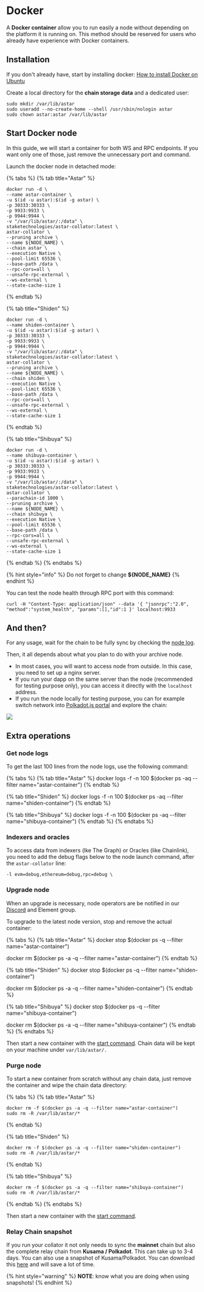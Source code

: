 # Docker

A **Docker container** allow you to run easily a node without depending on the platform it is running on. This method should be reserved for users who already have experience with Docker containers.

## Installation

If you don't already have, start by installing docker: [How to install Docker on Ubuntu](https://linuxize.com/post/how-to-install-and-use-docker-on-ubuntu-20-04/)

Create a local directory for the **chain storage data** and a dedicated user:

```
sudo mkdir /var/lib/astar
sudo useradd --no-create-home --shell /usr/sbin/nologin astar
sudo chown astar:astar /var/lib/astar
```

## Start Docker node

In this guide, we will start a container for both WS and RPC endpoints. If you want only one of those, just remove the unnecessary port and command.

Launch the docker node in detached mode:

{% tabs %}
{% tab title="Astar" %}
```
docker run -d \
--name astar-container \
-u $(id -u astar):$(id -g astar) \
-p 30333:30333 \
-p 9933:9933 \
-p 9944:9944 \
-v "/var/lib/astar/:/data" \
staketechnologies/astar-collator:latest \
astar-collator \
--pruning archive \
--name ${NODE_NAME} \
--chain astar \
--execution Native \
--pool-limit 65536 \
--base-path /data \
--rpc-cors=all \
--unsafe-rpc-external \
--ws-external \
--state-cache-size 1
```
{% endtab %}

{% tab title="Shiden" %}
```
docker run -d \
--name shiden-container \
-u $(id -u astar):$(id -g astar) \
-p 30333:30333 \
-p 9933:9933 \
-p 9944:9944 \
-v "/var/lib/astar/:/data" \
staketechnologies/astar-collator:latest \
astar-collator \
--pruning archive \
--name ${NODE_NAME} \
--chain shiden \
--execution Native \
--pool-limit 65536 \
--base-path /data \
--rpc-cors=all \
--unsafe-rpc-external \
--ws-external \
--state-cache-size 1
```
{% endtab %}

{% tab title="Shibuya" %}
```
docker run -d \
--name shibuya-container \
-u $(id -u astar):$(id -g astar) \
-p 30333:30333 \
-p 9933:9933 \
-p 9944:9944 \
-v "/var/lib/astar/:/data" \
staketechnologies/astar-collator:latest \
astar-collator \
--parachain-id 1000 \
--pruning archive \
--name ${NODE_NAME} \
--chain shibuya \
--execution Native \
--pool-limit 65536 \
--base-path /data \
--rpc-cors=all \
--unsafe-rpc-external \
--ws-external \
--state-cache-size 1
```
{% endtab %}
{% endtabs %}



{% hint style="info" %}
Do not forget to change **${NODE\_NAME}**
{% endhint %}

You can test the node health through RPC port with this command:

```
curl -H "Content-Type: application/json" --data '{ "jsonrpc":"2.0", "method":"system_health", "params":[],"id":1 }' localhost:9933
```

## And then? <a href="#and-then" id="and-then"></a>

For any usage, wait for the chain to be fully sync by checking the [node log](docker.md#get-node-logs).

Then, it all depends about what you plan to do with your archive node.

* In most cases, you will want to access node from outside. In this case, you need to set up a nginx server.
* If you run your dapp on the same server than the node (recommended for testing purpose only), you can access it directly with the `localhost` address.
* If you run the node locally for testing purpose, you can for example switch network into [Polkadot.js portal](https://polkadot.js.org/apps) and explore the chain:

![](<../../.gitbook/assets/image (119).png>)

## Extra operations

### Get node logs

To get the last 100 lines from the node logs, use the following command:

{% tabs %}
{% tab title="Astar" %}
docker logs -f -n 100 $(docker ps -aq --filter name="astar-container")
{% endtab %}

{% tab title="Shiden" %}
docker logs -f -n 100 $(docker ps -aq --filter name="shiden-container")
{% endtab %}

{% tab title="Shibuya" %}
docker logs -f -n 100 $(docker ps -aq --filter name="shibuya-container")
{% endtab %}
{% endtabs %}

### Indexers and oracles

To access data from indexers (lke The Graph) or Oracles (like Chainlink), you need to add the debug flags below to the node launch command, after the `astar-collator` line:

&#x20;`-l evm=debug,ethereum=debug,rpc=debug \`

### Upgrade node

When an upgrade is necessary, node operators are be notified in our [Discord](https://discord.gg/Z3nC9U4) and Element group.

To upgrade to the latest node version, stop and remove the actual container:

{% tabs %}
{% tab title="Astar" %}
docker stop $(docker ps -q --filter name="astar-container")

docker rm $(docker ps -a -q --filter name="astar-container")
{% endtab %}

{% tab title="Shiden" %}
docker stop $(docker ps -q --filter name="shiden-container")

docker rm $(docker ps -a -q --filter name="shiden-container")
{% endtab %}

{% tab title="Shibuya" %}
docker stop $(docker ps -q --filter name="shibuya-container")

docker rm $(docker ps -a -q --filter name="shibuya-container")
{% endtab %}
{% endtabs %}

Then start a new container with the [start command](docker.md#start-docker-node). Chain data will be kept on your machine under `var/lib/astar/.`

### Purge node

To start a new container from scratch without any chain data, just remove the container and wipe the chain data directory:

{% tabs %}
{% tab title="Astar" %}
```
docker rm -f $(docker ps -a -q --filter name="astar-container")
sudo rm -R /var/lib/astar/*
```
{% endtab %}

{% tab title="Shiden" %}
```
docker rm -f $(docker ps -a -q --filter name="shiden-container")
sudo rm -R /var/lib/astar/*
```
{% endtab %}

{% tab title="Shibuya" %}
```
docker rm -f $(docker ps -a -q --filter name="shibuya-container")
sudo rm -R /var/lib/astar/*
```
{% endtab %}
{% endtabs %}

Then start a new container with the [start command](docker.md#start-docker-node).

### Relay Chain snapshot

If you run your collator it not only needs to sync the **mainnet** chain but also the complete relay chain from **Kusama / Polkadot**. This can take up to 3-4 days. You can also use a snapshot of Kusama/Polkadot. You can download this [here](https://polkashots.io) and will save a lot of time.

{% hint style="warning" %}
**NOTE**: know what you are doing when using snapshots!
{% endhint %}

